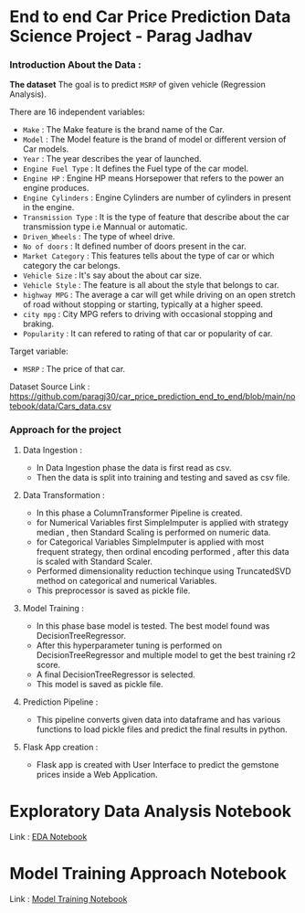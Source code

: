 # End to end Car Price Prediction Data Science Project - Parag Jadhav 

### Introduction About the Data :

**The dataset** The goal is to predict `MSRP` of given vehicle (Regression Analysis).

There are 16 independent variables:

* `Make` : The Make feature is the brand name of the Car.
* `Model` : The Model feature is the brand of model or different version of Car models.
* `Year` : The year describes the year of launched.
* `Engine Fuel Type` : It defines the Fuel type of the car model.
* `Engine HP` : Engine HP means Horsepower that refers to the power an engine produces.
* `Engine Cylinders` : Engine Cylinders are number of cylinders in present in the engine.
* `Transmission Type` : It is the type of feature that describe about the car transmission type i.e Mannual or automatic.
* `Driven_Wheels` : The type of wheel drive.
* `No of doors` : It defined number of doors present in the car.
* `Market Category` : This features tells about the type of car or which category the car belongs.
* `Vehicle Size` : It's say about the about car size.
* `Vehicle Style` : The feature is all about the style that belongs to car.
* `highway MPG` : The average a car will get while driving on an open stretch of road without stopping or starting, typically at a higher speed.
* `city mpg` : City MPG refers to driving with occasional stopping and braking.
* `Popularity` : It can refered to rating of that car or popularity of car.

Target variable:
* `MSRP` : The price of that car.

Dataset Source Link :
https://github.com/paragj30/car_price_prediction_end_to_end/blob/main/notebook/data/Cars_data.csv


### Approach for the project 

1. Data Ingestion : 
    * In Data Ingestion phase the data is first read as csv. 
    * Then the data is split into training and testing and saved as csv file.

2. Data Transformation : 
    * In this phase a ColumnTransformer Pipeline is created.
    * for Numerical Variables first SimpleImputer is applied with strategy median , then Standard Scaling is performed on numeric data.
    * for Categorical Variables SimpleImputer is applied with most frequent strategy, then ordinal encoding performed , after this data is scaled with Standard Scaler.
    * Performed dimensionality reduction techinque using TruncatedSVD method on categorical and numerical Variables. 
    * This preprocessor is saved as pickle file.

3. Model Training : 
    * In this phase base model is tested. The best model found was DecisionTreeRegressor.
    * After this hyperparameter tuning is performed on DecisionTreeRegressor and multiple model to get the best training r2 score.
    * A final DecisionTreeRegressor is selected.
    * This model is saved as pickle file.

4. Prediction Pipeline : 
    * This pipeline converts given data into dataframe and has various functions to load pickle files and predict the final results in python.

5. Flask App creation : 
    * Flask app is created with User Interface to predict the gemstone prices inside a Web Application.

# Exploratory Data Analysis Notebook

Link : [EDA Notebook](./notebook/EDA_car_price_prediction.ipynb)

# Model Training Approach Notebook

Link : [Model Training Notebook](./notebook/model_training.ipynb)